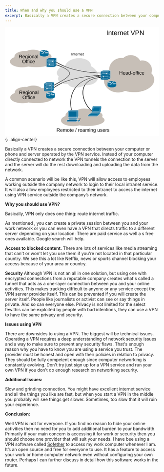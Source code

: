 ```yaml
---
title: When and why you should use a VPN
excerpt: Basically a VPN creates a secure connection between your computer or phone and server operated  by the VPN service. Instead of your computer directly connected to network the VPN tunnels the connection to the server and the server will do the rest downloading and uploading the data from the network. 
---
```

 
![center-aligned-image](/assets/images/Virtual_Private_Network_overview.svg){: .align-center} 
 
Basically a VPN creates a secure connection between your computer or phone and server operated  by the VPN service. Instead of your computer directly connected to network the VPN tunnels the connection to the server and the server will do the rest downloading and uploading the data from the network. 
 
A common scenario will be like this, VPN will allow access to employees working outside the company network to login to their local intranet service. It will also allow employees restricted to their intranet to access the internet using VPN service outside the company’s network.

**Why you should use VPN?**

Basically, VPN only does one thing: route internet traffic. 
 
As mentioned , you can create a private session between you and your work network or you can even have a VPN that directs traffic to a different server depending on your location: There are paid service as well a s free ones available. Google search will help.
 
**Access to blocked content.** There are  lots of services like media streaming that can't or won't let you use them if you're not located in that particular country. We see this a lot like Netflix, news or sports channel blocking your access because of your area or country.
 
**Security** Although  VPN is not an all in one solution, but using one with encrypted connections from a reputable company creates what's called a tunnel that acts as a one-layer connection between you and your online activities. This makes tracking difficult to  anyone or any service except the VPN server provider itself. This can be prevented if you will create the server itself. People like journalists or activist can see or say things in private. And so can everyone else. Privacy is not limited for the select few.this can be exploited by people with bad intentions, they can use a VPN to have the same privacy and security. 
 
**Issues using VPN**

There are downsides to using a VPN. The biggest will be technical issues. Operating a VPN requires a deep understanding of network security issues and a way to make sure to prevent any security flaws. That's enough reason why you have to know you are using a service you trust. The provider must be honest and open with their policies in relation to privacy.  They should be fully competent enough since computer networking is constantly evolving. Don't try just sign up for a VPN service  and run your own VPN if you don't do enough research on networking security. 
 
**Additional Issues:**
 
Slow and grinding connection. You might have excellent internet service and all the things you like are fast, but when you start a VPN in the middle you probably will see things get slower. Sometimes, too slow that it will ruin your experience.
 
**Conclusion:**
 
Well VPN is not for everyone. If you find no reason to hide your online activities then no need for you to add additional burden to your bandwidth. Primarily if your main concern is accessing it for work or security then you should choose one provider that will suit your needs. I have bee using a VPN software called [Sofether](https://www.softether.org/) to access my work computer whenever I am. It’s an open source and free for everyone to use. It has a feature to access your work or home computer network even without configuring your own router. Perhaps I can further discuss in detail how this software works in the future.
 
 
 
